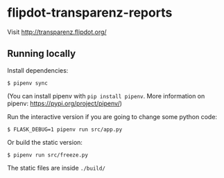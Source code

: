 # flipdot-transparenz-reports

Visit http://transparenz.flipdot.org/

## Running locally

Install dependencies:

    $ pipenv sync

(You can install pipenv with `pip install pipenv`. More information on pipenv: https://pypi.org/project/pipenv/)

Run the interactive version if you are going to change some python code:

    $ FLASK_DEBUG=1 pipenv run src/app.py
    
Or build the static version:

    $ pipenv run src/freeze.py
    
The static files are inside `./build/`